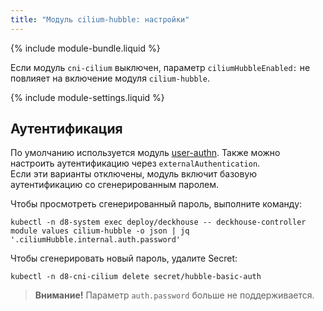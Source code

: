 ```yaml
---
title: "Модуль cilium-hubble: настройки"
---
```


{% include module-bundle.liquid %}

Если модуль `cni-cilium` выключен, параметр `ciliumHubbleEnabled:` не повлияет на включение модуля `cilium-hubble`.

{% include module-settings.liquid %}

## Аутентификация

По умолчанию используется модуль [user-authn](/documentation/v1/modules/150-user-authn/). Также можно настроить аутентификацию через `externalAuthentication`.  
Если эти варианты отключены, модуль включит базовую аутентификацию со сгенерированным паролем.

Чтобы просмотреть сгенерированный пароль, выполните команду:

```shell
kubectl -n d8-system exec deploy/deckhouse -- deckhouse-controller module values cilium-hubble -o json | jq '.ciliumHubble.internal.auth.password'
```

Чтобы сгенерировать новый пароль, удалите Secret:

```shell
kubectl -n d8-cni-cilium delete secret/hubble-basic-auth
```

> **Внимание!** Параметр `auth.password` больше не поддерживается.
